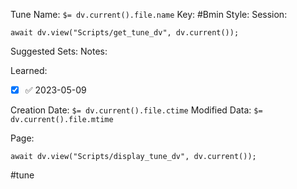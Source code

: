 Tune Name: `$= dv.current().file.name`
Key: #Bmin
Style: 
Session: 
```dataviewjs
await dv.view("Scripts/get_tune_dv", dv.current());
```
Suggested Sets:
Notes:

Learned: 
- [x]  ✅ 2023-05-09


Creation Date: `$= dv.current().file.ctime`
Modified Data: `$= dv.current().file.mtime`

Page:
```dataviewjs
await dv.view("Scripts/display_tune_dv", dv.current());
```


#tune
